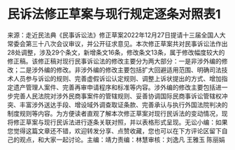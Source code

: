# 民诉法修正草案与现行规定逐条对照表1

来源：走近民法典《民事诉讼法》修正草案2022年12月27日提请十三届全国人大常委会第三十八次会议审议，并公开征求意见。本次修正草案共对民事诉讼法作出28处调整，涉及29个条文，新增条文16条，修改条文13条，属于修改幅度较大的修正稿。该修正稿对现行民事诉讼法的修改主要分为两大部分：一是非涉外编的修改；二是涉外编的修改。非涉外编的修改主要包括扩大回避适用范围、明确司法技术人员参与诉讼的规则、完善虚假诉讼认定规则、调整上诉状提出的方式、增加指定遗产管理人案件、完善再审申请程序和标准等内容。涉外编的修改主要包括进一步完善人民法院对涉外民商事案件的管辖规则、妥善协调国际民商事诉讼管辖权冲突、丰富涉外送达手段、增设域外调查取证条款、完善承认与执行外国法院判决的制度规则等内容。为方便读者直观了解本次修正草案对现行民诉法的变动情况，现将修正草案与现行民诉法进行逐条关联对照，并以表格形式呈现。无讼小编：如果您觉得这篇文章还不错，欢迎转发分享、点赞收藏，您也可以在下方评论区留下自己的观点，和大家一起讨论。主编：靖力责编：林慧审核：刘逸凡 王雅玉 陈丽娟

